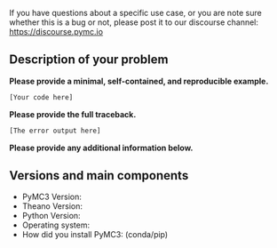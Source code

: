 If you have questions about a specific use case, or you are note sure whether this is a bug or not, please post it to our discourse channel: https://discourse.pymc.io  

## Description of your problem

**Please provide a minimal, self-contained, and reproducible example.**
```python
[Your code here]
```

**Please provide the full traceback.**
```python
[The error output here]
```

**Please provide any additional information below.**


## Versions and main components

* PyMC3 Version:
* Theano Version:
* Python Version:
* Operating system:
* How did you install PyMC3: (conda/pip)
